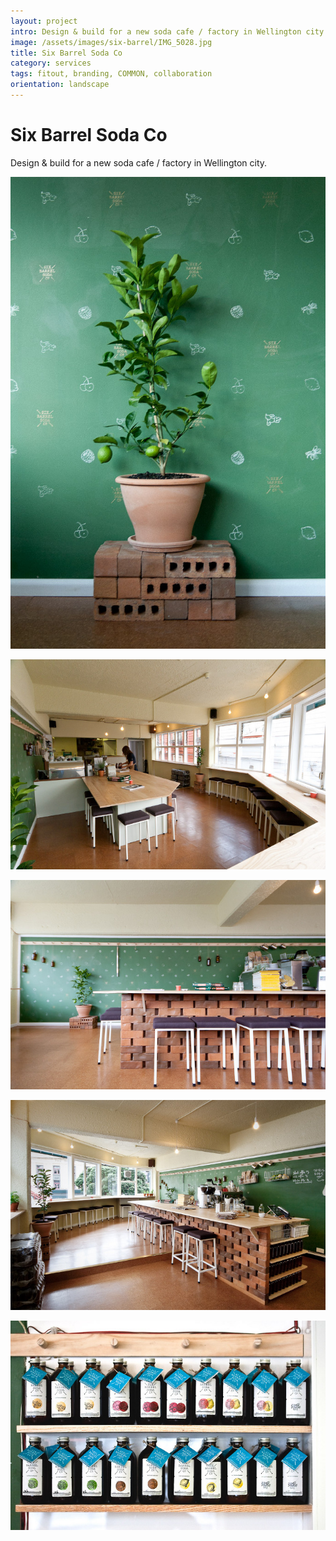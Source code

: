 ```yaml
---
layout: project
intro: Design & build for a new soda cafe / factory in Wellington city.
image: /assets/images/six-barrel/IMG_5028.jpg
title: Six Barrel Soda Co
category: services
tags: fitout, branding, COMMON, collaboration
orientation: landscape
---
```


# Six Barrel Soda Co

Design & build for a new soda cafe / factory in Wellington city.

![](/assets/images/six-barrel/IMG_4979.jpg)

![](/assets/images/six-barrel/IMG_5023.jpg)

![](/assets/images/six-barrel/IMG_5028.jpg)

![](/assets/images/six-barrel/IMG_5051.jpg)

![](/assets/images/six-barrel/IMG_5094.jpg)
